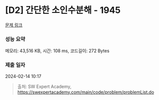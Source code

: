 # [D2] 간단한 소인수분해 - 1945 

[문제 링크](https://swexpertacademy.com/main/code/problem/problemDetail.do?contestProbId=AV5Pl0Q6ANQDFAUq) 

### 성능 요약

메모리: 43,516 KB, 시간: 108 ms, 코드길이: 272 Bytes

### 제출 일자

2024-02-14 10:17



> 출처: SW Expert Academy, https://swexpertacademy.com/main/code/problem/problemList.do